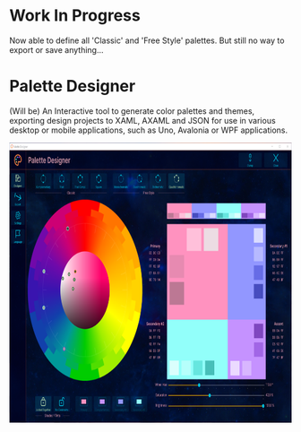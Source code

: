 # Work In Progress

Now able to define all 'Classic' and 'Free Style' palettes.
But still no way to export or save anything...

# Palette Designer

(Will be) An Interactive tool to generate color palettes and themes, exporting design projects to 
XAML, AXAML and JSON for use in various desktop or mobile applications, such as Uno, Avalonia or WPF applications.

<p align="left"><img src="Screenshots/Screenshot 2025-07-24.png" height="500"/>